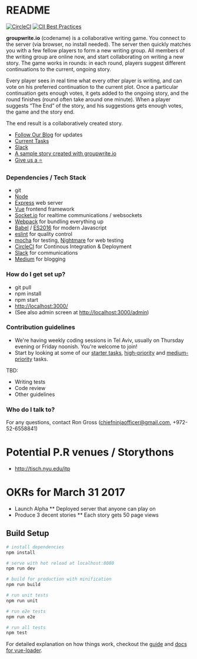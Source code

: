 # README #

[![CircleCI](https://circleci.com/gh/write-io/groupwrite.io.svg?style=svg)](https://circleci.com/gh/write-io/groupwrite.io)
[![CII Best Practices](https://bestpractices.coreinfrastructure.org/projects/680/badge)](https://bestpractices.coreinfrastructure.org/projects/680)

**groupwrite.io** (codename) is a collaborative writing game. You connect to the server (via browser, no install needed). The server then quickly matches you with a few fellow players to form a new writing group. All members of the writing group are online now, and start collaborating on writing a new story. The game works in rounds: in each round, players suggest different continuations to the current, ongoing story.

Every player sees in real time what every other player is writing, and can vote on his preferred continuation to the current plot. Once a particular continuation gets enough votes, it gets added to the ongoing story, and the round finishes (round often take around one minute). When a player suggests “The End” of the story, and his suggestions gets enough votes, the game and the story end.

The end result is a collaboratively created story.

* [Follow Our Blog](https://medium.com/write-io) for updates
* [Current Tasks](https://github.com/ripper234/groupwrite.io/projects/1)
* [Slack](https://www.hamsterpad.com/chat/writeio)
* [A sample story created with groupwrite.io](https://www.facebook.com/ripper234/posts/10153753024424159)
* [Give us a :star:](https://github.com/write-io/groupwrite.io)

### Dependencies / Tech Stack ###

* git
* [Node](https://nodejs.org)
* [Express](http://expressjs.com/) web server
* [Vue](https://vuejs.org/) frontend framework
* [Socket.io](http://socket.io/) for realtime communications / websockets
* [Webpack](https://webpack.github.io/) for bundling everything up
* [Babel](https://babeljs.io/) / [ES2016](http://es6-features.org/) for modern Javascript
* [eslint](http://eslint.org/) for quality control
* [mocha](https://mochajs.org/) for testing, [Nightmare](http://www.nightmarejs.org/) for web testing
* [CircleCI](circleci.com/gh/write-io/groupwrite.io/) for Continous Integration & Deployment
* [Slack](https://www.hamsterpad.com/chat/writeio) for communications
* [Medium](https://medium.com/write-io) for blogging

### How do I get set up? ###

* git pull
* npm install
* npm start
* [http://localhost:3000/](http://localhost:3000/)
* (See also admin screen at [http://localhost:3000/admin](http://localhost:3000/admin))

### Contribution guidelines ###

* We're having weekly coding sessions in Tel Aviv, usually on Thursday evening or Friday noonish. You're welcome to join!
* Start by looking at some of our [starter tasks](https://github.com/write-io/groupwrite.io/labels/starter-task), [high-priority](https://github.com/write-io/groupwrite.io/issues?q=is%3Aissue+is%3Aopen+label%3Apriority-high) and [medium-priority](https://github.com/write-io/groupwrite.io/issues?q=is%3Aissue+is%3Aopen+label%3Apriority-medium) tasks.


TBD:
* Writing tests
* Code review
* Other guidelines

### Who do I talk to? ###

For any questions, contact Ron Gross (chiefninjaofficer@gmail.com, +972-52-6558841)

# Potential P.R venues / Storythons

* http://tisch.nyu.edu/itp

# OKRs for March 31 2017
* Launch Alpha
** Deployed server that anyone can play on
* Produce 3 decent stories
** Each story gets 50 page views

## Build Setup

``` bash
# install dependencies
npm install

# serve with hot reload at localhost:8080
npm run dev

# build for production with minification
npm run build

# run unit tests
npm run unit

# run e2e tests
npm run e2e

# run all tests
npm test
```

For detailed explanation on how things work, checkout the [guide](http://vuejs-templates.github.io/webpack/) and [docs for vue-loader](http://vuejs.github.io/vue-loader).
